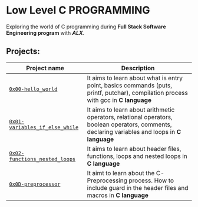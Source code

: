 # Low Level C PROGRAMMING
Exploring the world of C programming during **Full Stack Software Engineering program** with **_ALX_**.

## Projects:
<table>
<thead>
<tr>
<th>Project name</th>
<th>Description</th>
</tr>
</thead>
<tbody>
<tr>
<td><a href="https://github.com/3SSI3/alx-low_level_programming/tree/master/0x00-hello_world"><code>0x00-hello_world</code></a></td>
<td>It aims to learn about what is entry point, basics commands (puts, printf, putchar), compilation process with gcc in <strong>C language</strong></td>
</tr>
<tr>
<td><a href="https://github.com/3SSI3/alx-low_level_programming/tree/master/0x01-variables_if_else_while"><code>0x01-variables_if_else_while</code></a></td>
<td>It aims to learn about arithmetic operators, relational operators, boolean operators, comments, declaring variables and loops in <strong>C language</strong></td>
</tr>
<tr>
<td><a href="https://github.com/3SSI3/alx-low_level_programming/tree/master/0x02-functions_nested_loops"><code>0x02-functions_nested_loops</code></a></td>
<td>It aims to learn about header files, functions, loops and nested loops in <strong>C language</strong></td>
</tr>
<tr>
<td><a href="https://github.com/3SSI3/alx-low_level_programming/tree/master/0x0D-preprocessor"><code>0x0D-preprocessor</code><a/a></td>
<td>It aimt to learn about the C-Preprocessing process. How to include guard in the header files and macros in <strong>C language</strong></td>
</tr>
</table>

